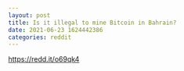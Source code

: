```yaml
--- 
layout: post 
title: Is it illegal to mine Bitcoin in Bahrain? 
date: 2021-06-23 1624442386 
categories: reddit 
--- 
```

https://redd.it/o69qk4